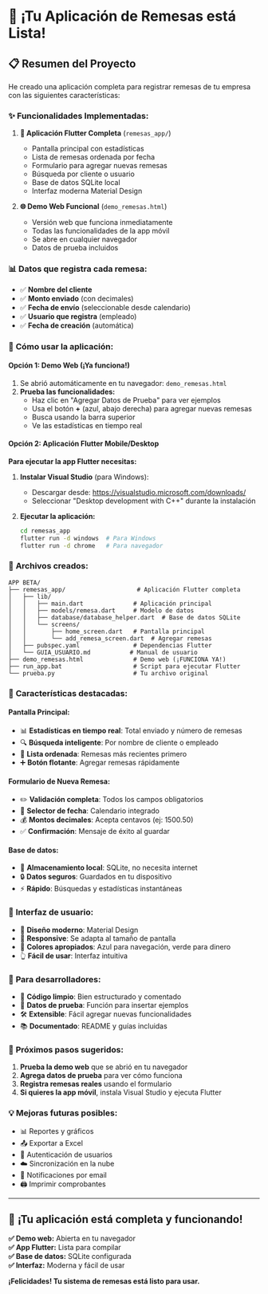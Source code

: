 # 🎉 ¡Tu Aplicación de Remesas está Lista!

## 📋 Resumen del Proyecto

He creado una aplicación completa para registrar remesas de tu empresa con las siguientes características:

### ✨ **Funcionalidades Implementadas:**

1. **📱 Aplicación Flutter Completa** (`remesas_app/`)
   - Pantalla principal con estadísticas
   - Lista de remesas ordenada por fecha
   - Formulario para agregar nuevas remesas
   - Búsqueda por cliente o usuario
   - Base de datos SQLite local
   - Interfaz moderna Material Design

2. **🌐 Demo Web Funcional** (`demo_remesas.html`)
   - Versión web que funciona inmediatamente
   - Todas las funcionalidades de la app móvil
   - Se abre en cualquier navegador
   - Datos de prueba incluidos

### 📊 **Datos que registra cada remesa:**
- ✅ **Nombre del cliente**
- ✅ **Monto enviado** (con decimales)
- ✅ **Fecha de envío** (seleccionable desde calendario)
- ✅ **Usuario que registra** (empleado)
- ✅ **Fecha de creación** (automática)

### 🚀 **Cómo usar la aplicación:**

#### **Opción 1: Demo Web (¡Ya funciona!)**
1. Se abrió automáticamente en tu navegador: `demo_remesas.html`
2. **Prueba las funcionalidades:**
   - Haz clic en "Agregar Datos de Prueba" para ver ejemplos
   - Usa el botón **+** (azul, abajo derecha) para agregar nuevas remesas
   - Busca usando la barra superior
   - Ve las estadísticas en tiempo real

#### **Opción 2: Aplicación Flutter Mobile/Desktop**

**Para ejecutar la app Flutter necesitas:**
1. **Instalar Visual Studio** (para Windows):
   - Descargar desde: https://visualstudio.microsoft.com/downloads/
   - Seleccionar "Desktop development with C++" durante la instalación

2. **Ejecutar la aplicación:**
   ```bash
   cd remesas_app
   flutter run -d windows  # Para Windows
   flutter run -d chrome   # Para navegador
   ```

### 📁 **Archivos creados:**

```
APP BETA/
├── remesas_app/                    # Aplicación Flutter completa
│   ├── lib/
│   │   ├── main.dart              # Aplicación principal
│   │   ├── models/remesa.dart     # Modelo de datos
│   │   ├── database/database_helper.dart  # Base de datos SQLite
│   │   └── screens/
│   │       ├── home_screen.dart   # Pantalla principal
│   │       └── add_remesa_screen.dart  # Agregar remesas
│   ├── pubspec.yaml               # Dependencias Flutter
│   └── GUIA_USUARIO.md           # Manual de usuario
├── demo_remesas.html              # Demo web (¡FUNCIONA YA!)
├── run_app.bat                    # Script para ejecutar Flutter
└── prueba.py                      # Tu archivo original
```

### 🎯 **Características destacadas:**

#### **Pantalla Principal:**
- 📊 **Estadísticas en tiempo real**: Total enviado y número de remesas
- 🔍 **Búsqueda inteligente**: Por nombre de cliente o empleado
- 📱 **Lista ordenada**: Remesas más recientes primero
- ➕ **Botón flotante**: Agregar remesas rápidamente

#### **Formulario de Nueva Remesa:**
- ✏️ **Validación completa**: Todos los campos obligatorios
- 📅 **Selector de fecha**: Calendario integrado
- 💰 **Montos decimales**: Acepta centavos (ej: 1500.50)
- ✅ **Confirmación**: Mensaje de éxito al guardar

#### **Base de datos:**
- 💾 **Almacenamiento local**: SQLite, no necesita internet
- 🔒 **Datos seguros**: Guardados en tu dispositivo
- ⚡ **Rápido**: Búsquedas y estadísticas instantáneas

### 🎨 **Interfaz de usuario:**
- 🎨 **Diseño moderno**: Material Design
- 📱 **Responsive**: Se adapta al tamaño de pantalla
- 🌈 **Colores apropiados**: Azul para navegación, verde para dinero
- 👆 **Fácil de usar**: Interfaz intuitiva

### 🔧 **Para desarrolladores:**
- 📝 **Código limpio**: Bien estructurado y comentado
- 🧪 **Datos de prueba**: Función para insertar ejemplos
- 🛠️ **Extensible**: Fácil agregar nuevas funcionalidades
- 📚 **Documentado**: README y guías incluidas

### 🚀 **Próximos pasos sugeridos:**
1. **Prueba la demo web** que se abrió en tu navegador
2. **Agrega datos de prueba** para ver cómo funciona
3. **Registra remesas reales** usando el formulario
4. **Si quieres la app móvil**, instala Visual Studio y ejecuta Flutter

### 💡 **Mejoras futuras posibles:**
- 📊 Reportes y gráficos
- 📤 Exportar a Excel
- 🔐 Autenticación de usuarios
- ☁️ Sincronización en la nube
- 📧 Notificaciones por email
- 🖨️ Imprimir comprobantes

---

## 🎊 **¡Tu aplicación está completa y funcionando!**

**✅ Demo web:** Abierta en tu navegador  
**✅ App Flutter:** Lista para compilar  
**✅ Base de datos:** SQLite configurada  
**✅ Interfaz:** Moderna y fácil de usar  

**¡Felicidades! Tu sistema de remesas está listo para usar.**